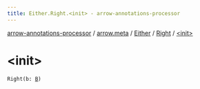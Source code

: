 ```yaml
---
title: Either.Right.<init> - arrow-annotations-processor
---
```


[arrow-annotations-processor](../../../index.html) / [arrow.meta](../../index.html) / [Either](../index.html) / [Right](index.html) / [&lt;init&gt;](./-init-.html)

# &lt;init&gt;

`Right(b: `[`B`](index.html#B)`)`